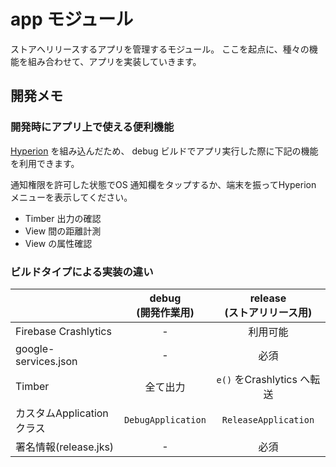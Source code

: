 # app モジュール
ストアへリリースするアプリを管理するモジュール。
ここを起点に、種々の機能を組み合わせて、アプリを実装していきます。



## 開発メモ
### 開発時にアプリ上で使える便利機能
[Hyperion](https://github.com/willowtreeapps/Hyperion-Android) を組み込んだため、
debug ビルドでアプリ実行した際に下記の機能を利用できます。

通知権限を許可した状態でOS 通知欄をタップするか、端末を振ってHyperion メニューを表示してください。

* Timber 出力の確認
* View 間の距離計測
* View の属性確認

### ビルドタイプによる実装の違い
| | debug<br />(開発作業用) | release<br />(ストアリリース用)
--- | :---: | :---:
Firebase Crashlytics | - | 利用可能
google-services.json | - | 必須
Timber | 全て出力 | `e()` をCrashlytics へ転送
カスタムApplication クラス | `DebugApplication` | `ReleaseApplication`
署名情報(release.jks) | - | 必須
